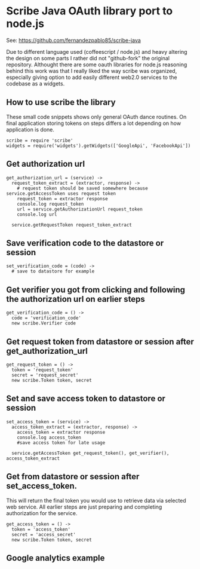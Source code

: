 # Scribe Java OAuth library port to node.js

See: https://github.com/fernandezpablo85/scribe-java

Due to different language used (coffeescript / node.js) and heavy altering the design on some parts I rather did not "github-fork" the original repository. Althought there are some oauth libraries for node.js reasoning behind this work was that I really liked the way scribe was organized, especially giving option to add easily different web2.0 services to the codebase as a widgets.

## How to use scribe the library

These small code snippets shows only general OAuth dance routines. On final application storing tokens on steps differs a lot depending on how application is done.

    scribe = require 'scribe'
    widgets = require('widgets').getWidgets(['GoogleApi', 'FacebookApi'])

## Get authorization url

    get_authorization_url = (service) ->
      request_token_extract = (extractor, response) ->
        # request token should be saved somewhere because service.getAccessToken uses request token
        request_token = extractor response
        console.log request_token
        url = service.getAuthorizationUrl request_token
        console.log url

      service.getRequestToken request_token_extract

## Save verification code to the datastore or session

    set_verification_code = (code) ->
      # save to datastore for example

## Get verifier you got from clicking and following the authorization url on earlier steps

    get_verification_code = () ->
      code = 'verification_code'
      new scribe.Verifier code

## Get request token from datastore or session after get_authorization_url

    get_request_token = () ->
      token = 'request_token' 
      secret = 'request_secret'
      new scribe.Token token, secret

## Set and save access token to datastore or session

    set_access_token = (service) ->
      access_token_extract = (extractor, response) ->
        access_token = extractor response
        console.log access_token
        #save access token for late usage

      service.getAccessToken get_request_token(), get_verifier(), access_token_extract

## Get from datastore or session after set_access_token.

This will return the final token you would use to retrieve data via selected web service. All earlier steps are just preparing and completing authorization for the service.

    get_access_token = () ->
      token = 'access_token'
      secret = 'access_secret'
      new scribe.Token token, secret

## Google analytics example